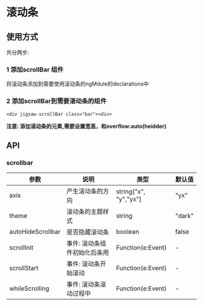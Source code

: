 # 滚动条

## 使用方式
共分两步:
### 1  添加scrollBar 组件
将滚动条添加到需要使用滚动条的ngMdule的declarations中
### 2 添加scrollBar到需要滚动条的组件
    <div jigsaw-scrollBar class="bar"><div>
**注意: 添加滚动条的元素,需要设置宽高，和overflow:auto(heidder)**


## API

### scrollbar

| 参数      | 说明             | 类型      | 默认值  |
|----------|------------------|----------|--------|
|  axis    | 产生滚动条的方向  | string["x", "y","yx"]| "yx"|
| theme   | 滚动条的主题样式 | string | "dark"|
| autoHideScrollbar| 是否隐藏滚动条 | boolean | false |
| scrollInit | 事件: 滚动条组件初始化后条用 | Function(e:Event)|   - |
| scrollStart | 事件: 滚动条开始滚动 | Function(e:Event) |   - |
| whileScrolling | 事件: 滚动条滚动过程中 | Function(e:Event) |   - |


